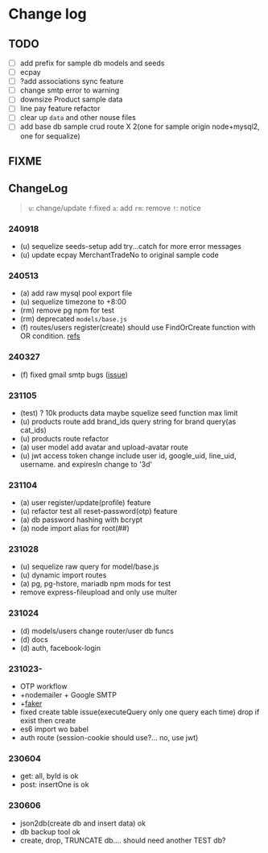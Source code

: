 # Change log

## TODO

- [ ] add prefix for sample db models and seeds
- [ ] ecpay
- [ ] ?add associations sync feature
- [ ] change smtp error to warning
- [ ] downsize Product sample data
- [ ] line pay feature refactor
- [ ] clear up `data` and other nouse files
- [ ] add base db sample crud route X 2(one for sample origin node+mysql2, one for sequalize)

## FIXME

## ChangeLog

> `u`: change/update `f`:fixed `a`: add `rm`: remove `!`: notice

### 240918

- (u) sequelize seeds-setup add try...catch for more error messages
- (u) update ecpay MerchantTradeNo to original sample code

### 240513

- (a) add raw mysql pool export file
- (u) sequelize timezone to +8:00
- (rm) remove pg npm for test
- (rm) deprecated `models/base.js`
- (f) routes/users register(create) should use FindOrCreate function with OR condition. [refs](https://stackoverflow.com/questions/22147151/sequelize-findorcreate-function-with-or-condition)

### 240327

- (f) fixed gmail smtp bugs ([issue](https://github.com/nodemailer/nodemailer/issues/1429))

### 231105

- (test) ? 10k products data maybe squelize seed function max limit
- (u) products route add brand_ids query string for brand query(as cat_ids)
- (u) products route refactor
- (a) user model add avatar and upload-avatar route
- (u) jwt access token change include user id, google_uid, line_uid, username. and expiresIn change to '3d'

### 231104

- (a) user register/update(profile) feature
- (u) refactor test all reset-password(otp) feature
- (a) db password hashing with bcrypt
- (a) node import alias for root(##)

### 231028

- (u) sequelize raw query for model/base.js
- (u) dynamic import routes
- (a) pg, pg-hstore, mariadb npm mods for test
- remove express-fileupload and only use multer

### 231024

- (d) models/users change router/user db funcs
- (d) docs
- (d) auth, facebook-login

### 231023-

- OTP workflow
- +nodemailer + Google SMTP
- +[faker](https://github.com/faker-js/faker)
- fixed create table issue(executeQuery only one query each time) drop if exist then create
- es6 import wo babel 
- auth route (session-cookie should use?... no, use jwt)

### 230604

- get: all, byId is ok
- post: insertOne is ok

### 230606

- json2db(create db and insert data) ok
- db backup tool ok
- create, drop, TRUNCATE db.... should need another TEST db?